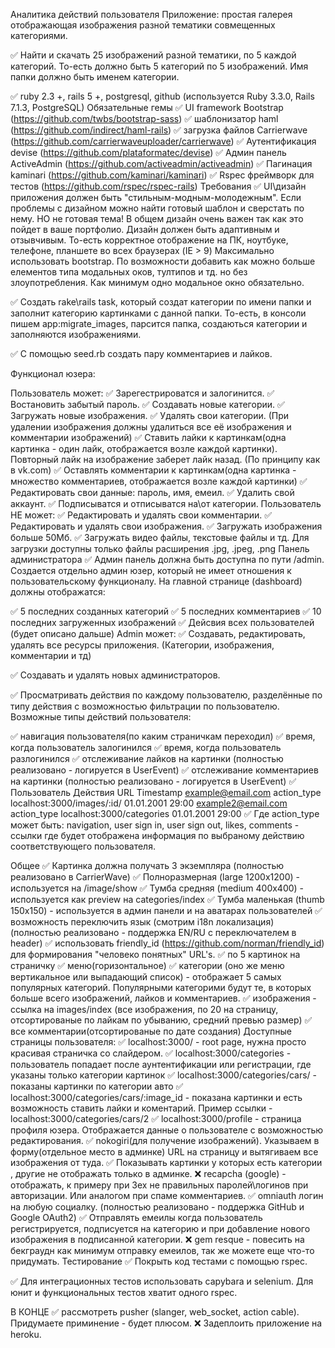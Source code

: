 Аналитика действий пользователя
Приложение: простая галерея отображающая изображения разной тематики совмещенных категориями.

✅ Найти и скачать 25 изображений разной тематики, по 5 каждой категорий. То-есть должно быть 5 категорий по 5 изображений. Имя папки должно быть именем категории.

✅ ruby 2.3 +, rails 5 +, postgresql, github (используется Ruby 3.3.0, Rails 7.1.3, PostgreSQL)
Обязательные гемы
✅ UI framework Bootstrap (https://github.com/twbs/bootstrap-sass)
✅ шаблонизатор haml (https://github.com/indirect/haml-rails)
✅ загрузка файлов Сarrierwave (https://github.com/carrierwaveuploader/carrierwave)
✅ Аутентификация devise (https://github.com/plataformatec/devise)
✅ Админ панель ActiveAdmin (https://github.com/activeadmin/activeadmin)
✅ Пагинация kaminari (https://github.com/kaminari/kaminari)
✅ Rspec фреймворк для тестов (https://github.com/rspec/rspec-rails)
Требования
✅ UI\дизайн приложения должен быть "стильным-модным-молодежным". Если проблемы с дизайном можно найти готовый шаблон и сверстать по нему. НО не готовая тема! В общем дизайн очень важен так как это пойдет в ваше портфолио. Дизайн должен быть адаптивным и отзывчивым. То-есть корректное отображение на ПК, ноутбуке, телефоне, планшете во всех браузерах (IE > 9) Максимально использовать bootstrap. По возможности добавить как можно больше елементов типа модальных оков, тултипов и тд. но без злоупотребления. Как минимум одно модальное окно обязательно.

✅ Создать rake\rails task, который создат категории по имени папки и заполнит категорию картинками с данной папки. То-есть, в консоли пишем app:migrate_images, парсится папка, создаються категории и заполняются изображениями.

✅ С помощью seed.rb создать пару комментариев и лайков.

Функционал юзера:

Пользователь может:
✅ Зарегестрироватся и залогинится.
✅ Востановить забытый пароль.
✅ Создавать новые категории.
✅ Загружать новые изображения.
✅ Удалять свои категории. (При удалении изображения должны удалиться все её изображения и комментарии изображений)
✅ Ставить лайки к картинкам(одна картинка - один лайк, отображается возле каждой картинки). Повторный лайк на изображение заберет лайк назад. (По принципу как в vk.com)
✅ Оставлять комментарии к картинкам(одна картинка - множество комментариев, отображается возле каждой картинки)
✅ Редактировать свои данные: пароль, имя, емеил.
✅ Удалить свой аккаунт.
✅ Подписыватся и отписыватся на\от категории.
Пользователь НЕ может:
✅ Редактировать и удалять свои комментарии.
✅ Редактировать и удалять свои изображения.
✅ Загружать изображения больше 50Мб.
✅ Загружать видео файлы, текстовые файлы и тд. Для загрузки доступны только файлы расширения .jpg, .jpeg, .png
Панель администратора
✅ Админ панель должна быть доступна по пути /admin. Создается отдельно админ юзер, который не имеет отношения к пользовательскому функционалу. На главной странице (dashboard) должны отображатся:

✅ 5 последних созданных категорий
✅ 5 последних комментариев
✅ 10 последних загруженных изображений
✅ Дейсвия всех пользователей (будет описано дальше)
Admin может:
✅ Создавать, редактировать, удалять все ресурсы приложения. (Категории, изображения, комментарии и тд)

✅ Создавать и удалять новых администраторов.

✅ Просматривать действия по каждому пользователю, разделённые по типу действия с возможностью фильтрации по пользователю. Возможные типы действий пользователя:

✅ навигация пользователя(по каким страничкам переходил)
✅ время, когда пользователь залогинился
✅ время, когда пользователь разлогинился
✅ отслеживание лайков на картинки (полностью реализовано - логируется в UserEvent)
✅ отслеживание комментариев на картинки (полностью реализовано - логируется в UserEvent)
✅ Пользователь	Действия	URL	Timestamp
example@email.com	action_type	localhost:3000/images/:id/	01.01.2001 29:00
example2@email.com	action_type	localhost:3000/categories	01.01.2001 29:00
✅ Где action_type может быть: navigation, user sign in, user sign out, likes, comments - ссылки где будет отображена информация по выбраному действию соответствующего пользователя.

Общее
✅ Картинка должна получать 3 экземпляра (полностью реализовано в CarrierWave)
✅ Полноразмерная (large 1200x1200) - используется на /image/show
✅ Тумба средняя (medium 400x400) - используется как preview на categories/index
✅ Тумба маленькая (thumb 150x150) - используется в админ панели и на аватарах пользователей
✅ возможность переключить язык (смотрим i18n локализация) (полностью реализовано - поддержка EN/RU с переключателем в header)
✅ использовать friendly_id (https://github.com/norman/friendly_id) для формирования "человеко понятных" URL's.
✅ по 5 картинок на страничку
✅ меню(горизонтальное)
✅ категории (оно же меню вертикальное или выпадающий список) - отображает 5 самых популярных категорий. Популярными категорими будут те, в которых больше всего изображений, лайков и комментариев.
✅ изображения - ссылка на images/index (все изображения, по 20 на страницу, отсортированые по лайкам по убыванию, средний превью размер)
✅ все комментарии(отсортированые по дате создания)
Доступные страницы пользователя:
✅ localhost:3000/ - root page, нужна просто красивая страничка со слайдером.
✅ localhost:3000/categories - пользователь попадает после аунтентификации или регистрации, где указаны только категории картинок
✅ localhost:3000/categories/cars/ - показаны картинки по категории авто
✅ localhost:3000/categories/cars/:image_id - показана картинки и есть возможность ставить лайки и коментарий. Пример ссылки - localhost:3000/categories/cars/2
✅ localhost:3000/profile - страница профиля юзера. Отображается данные о пользователе с возможностью редактирования.
✅ nokogiri(для получение изображений). Указываем в форму(отдельное место в админке) URL на страницу и вытягиваем все изображения от туда.
✅ Показывать картинки у которых есть категории , другие не отображать только в админке.
❌ recapcha (google) - отображать, к примеру при 3ех не правильных паролей\логинов при авторизации. Или аналогом при спаме комментариев.
✅ omniauth логин на любую социалку. (полностью реализовано - поддержка GitHub и Google OAuth2)
✅ Отправлять емеилы когда пользователь регистрируется, подписуется на категорию и при добавление нового изображения в подписанной категории.
❌ gem resque - повесить на бекграудн как минимум отправку емеилов, так же можете еще что-то придумать.
Тестирование
✅ Покрыть код тестами с помощью rspec.

✅ Для интеграционных тестов использовать capybara и selenium. Для юнит и функциональных тестов хватит одного rspec.

В КОНЦЕ
✅ рассмотреть pusher (slanger, web_socket, action cable). Придумаете приминение - будет плюсом.
❌ Задеплоить приложение на heroku.